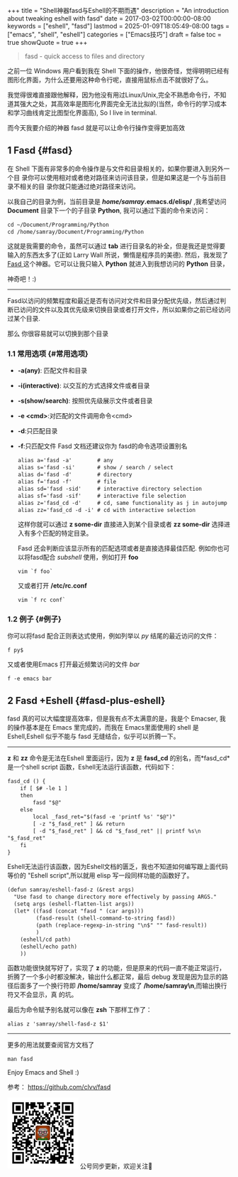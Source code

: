 +++
title = "Shell神器fasd与Eshell的不期而遇"
description = "An introduction about tweaking eshell with fasd"
date = 2017-03-02T00:00:00-08:00
keywords = ["eshell", "fasd"]
lastmod = 2025-01-09T18:05:49-08:00
tags = ["emacs", "shell", "eshell"]
categories = ["Emacs技巧"]
draft = false
toc = true
showQuote = true
+++

> fasd - quick access to files and directory

之前一位 Windows 用户看到我在 Shell 下面的操作，他很奇怪，觉得明明已经有图形化界面，为什么还要用这种命令行呢，直接用鼠标点击不就很好了么。

我觉得很难直接跟他解释，因为他没有用过Linux/Unix,完全不熟悉命令行，不知道其强大之处，其高效率是图形化界面完全无法比拟的(当然，命令行的学习成本和学习曲线肯定比图型化界面高), So I live in terminal.

而今天我要介绍的神器 fasd 就是可以让命令行操作变得更加高效


## <span class="section-num">1</span> Fasd {#fasd}

在 Shell 下面有非常多的命令操作是与文件和目录相关的，如果你要进入到另外一个目 录你可以使用相对或者绝对路径来访问该目录，但是如果这是一个与当前目录不相关的目 录你就只能通过绝对路径来访问。

以我自己的目录为例，当前目录是 **_home/samray_.emacs.d/elisp/** ,我希望访问 **Document** 目录下一个的子目录 **Python**, 我可以通过下面的命令来访问：

```shell
cd ~/Document/Programming/Python
cd /home/samray/Document/Programming/Python
```

这就是我需要的命令，虽然可以通过 **tab** 进行目录名的补全，但是我还是觉得要输入的东西太多了(正如 Larry Wall 所说，懒惰是程序员的美德). 然后，我发现了 [Fasd ](https://github.com/clvv/fasd)这个神器。它可以让我只输入 **Python** 就进入到我想访问的 **Python** 目录，

神奇吧！:)

---

Fasd以访问的频繁程度和最近是否有访问对文件和目录分配优先级，然后通过判断已访问的文件以及其优先级来切换目录或者打开文件，所以如果你之前已经访问过某个目录.

那么 你很容易就可以切换到那个目录


### <span class="section-num">1.1</span> 常用选项 {#常用选项}

-   **-a(any)**: 匹配文件和目录
-   **-i(interactive)**: 以交互的方式选择文件或者目录
-   **-s(show/search)**: 按照优先级展示文件或者目录
-   **-e &lt;cmd&gt;**:对匹配的文件调用命令&lt;cmd&gt;
-   **-d**:只匹配目录
-   **-f**:只匹配文件
    Fasd 文档还建议你为 fasd的命令选项设置别名
    ```shell
    alias a='fasd -a'        # any
    alias s='fasd -si'       # show / search / select
    alias d='fasd -d'        # directory
    alias f='fasd -f'        # file
    alias sd='fasd -sid'     # interactive directory selection
    alias sf='fasd -sif'     # interactive file selection
    alias z='fasd_cd -d'     # cd, same functionality as j in autojump
    alias zz='fasd_cd -d -i' # cd with interactive selection
    ```
    这样你就可以通过 **z some-dir** 直接进入到某个目录或者 **zz some-dir** 选择进入有多个匹配的特定目录。

    Fasd 还会判断应该显示所有的匹配选项或者是直接选择最佳匹配. 例如你也可以将fasd配合 _subshell_ 使用，例如打开 **foo**
    ```shell
    vim `f foo`
    ```
    又或者打开  **/etc/rc.conf**
    ```shell
    vim `f rc conf`
    ```


### <span class="section-num">1.2</span> 例子 {#例子}

你可以将fasd 配合正则表达式使用，例如列举以 _py_ 结尾的最近访问的文件：

```shell
f py$
```

又或者使用Emacs 打开最近频繁访问的文件 _bar_

```shell
f -e emacs bar
```


## <span class="section-num">2</span> Fasd +Eshell {#fasd-plus-eshell}

fasd 真的可以大幅度提高效率，但是我有点不太满意的是，我是个 Emacser, 我的操作基本是在 Emacs 里完成的，而我在 Emacs里面使用的 shell 是 Eshell,Eshell 似乎不能与 fasd 无缝结合，似乎可以折腾一下。

---

**z** 和 **zz** 命令是无法在Eshell 里面运行，因为 **z** 是 **fasd_cd** 的别名，而\*fasd_cd\* 是一个shell script 函数，Eshell无法运行该函数，代码如下：

```shell
fasd_cd () {
    if [ $# -le 1 ]
    then
        fasd "$@"
    else
        local _fasd_ret="$(fasd -e 'printf %s' "$@")"
        [ -z "$_fasd_ret" ] && return
        [ -d "$_fasd_ret" ] && cd "$_fasd_ret" || printf %s\n "$_fasd_ret"
    fi
}
```

Eshell无法运行该函数，因为Eshell文档的匮乏，我也不知道如何编写跟上面代码等价的 "Eshell script",所以就用 elisp 写一段同样功能的函数好了。

```emacs-lisp
(defun samray/eshell-fasd-z (&rest args)
  "Use fasd to change directory more effectively by passing ARGS."
  (setq args (eshell-flatten-list args))
  (let* ((fasd (concat "fasd " (car args)))
         (fasd-result (shell-command-to-string fasd))
         (path (replace-regexp-in-string "\n$" "" fasd-result))
         )
    (eshell/cd path)
    (eshell/echo path)
    ))
```

函数功能很快就写好了，实现了 **z** 的功能，但是原来的代码一直不能正常运行，折腾了一个多小时都没解决，输出什么都正常，最后 debug 发现是因为显示的路径后面多了一个换行符即 **/home/samray** 变成了 **/home/samray\n**,而输出换行符又不会显示，真
的坑。

最后为命令赋予别名就可以像在 **zsh** 下那样工作了：

```shell
alias z 'samray/shell-fasd-z $1'
```

---

更多的用法就要查阅官方文档了

```shell
man fasd
```

Enjoy Emacs and Shell :)

参考：
<https://github.com/clvv/fasd>

<div center class="qr-container">
<img src="/ox-hugo/qrcode_gh_e06d750e626f_1.jpg" alt="qrcode_gh_e06d750e626f_1.jpg" width="160px" height="160px" center="t" class="qr-container" />
公号同步更新，欢迎关注👻
</div>

